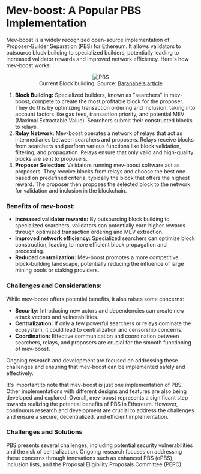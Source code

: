 <!-- @format -->

# Mev-boost: A Popular PBS Implementation

[comment]: <> (This is still unrefined)

Mev-boost is a widely recognized open-source implementation of Proposer-Builder Separation (PBS) for Ethereum. It allows validators to outsource block building to specialized builders, potentially leading to increased validator rewards and improved network efficiency.
Here's how mev-boost works:

<figure style="text-align: center;">
  <img src="images/pbs/block-building.png" alt="PBS">
  <figcaption style="text-align: center;">Current Block building. Source: <a href="https://barnabe.substack.com/p/pbs">Baranabé's article</a></figcaption>
</figure>

1. **Block Building:**
   Specialized builders, known as "searchers" in mev-boost, compete to create the most profitable block for the proposer. They do this by optimizing transaction ordering and inclusion, taking into account factors like gas fees, transaction priority, and potential MEV (Maximal Extractable Value).
   Searchers submit their constructed blocks to relays.
2. **Relay Network:**
   Mev-boost operates a network of relays that act as intermediaries between searchers and proposers.
   Relays receive blocks from searchers and perform various functions like block validation, filtering, and propagation.
   Relays ensure that only valid and high-quality blocks are sent to proposers.
3. **Proposer Selection:**
   Validators running mev-boost software act as proposers. They receive blocks from relays and choose the best one based on predefined criteria, typically the block that offers the highest reward.
   The proposer then proposes the selected block to the network for validation and inclusion in the blockchain.

### Benefits of mev-boost:

- **Increased validator rewards:** By outsourcing block building to specialized searchers, validators can potentially earn higher rewards through optimized transaction ordering and MEV extraction.
- **Improved network efficiency:** Specialized searchers can optimize block construction, leading to more efficient block propagation and processing.
- **Reduced centralization:** Mev-boost promotes a more competitive block-building landscape, potentially reducing the influence of large mining pools or staking providers.

### Challenges and Considerations:

While mev-boost offers potential benefits, it also raises some concerns:

- **Security:** Introducing new actors and dependencies can create new attack vectors and vulnerabilities.
- **Centralization:** If only a few powerful searchers or relays dominate the ecosystem, it could lead to centralization and censorship concerns.
- **Coordination:** Effective communication and coordination between searchers, relays, and proposers are crucial for the smooth functioning of mev-boost.

Ongoing research and development are focused on addressing these challenges and ensuring that mev-boost can be implemented safely and effectively.

It's important to note that mev-boost is just one implementation of PBS. Other implementations with different designs and features are also being developed and explored.
Overall, mev-boost represents a significant step towards realizing the potential benefits of PBS in Ethereum. However, continuous research and development are crucial to address the challenges and ensure a secure, decentralized, and efficient implementation.

### Challenges and Solutions

PBS presents several challenges, including potential security vulnerabilities and the risk of centralization. Ongoing research focuses on addressing these concerns through innovations such as enhanced PBS (ePBS), inclusion lists, and the Proposal Eligibility Proposals Committee (PEPC).
